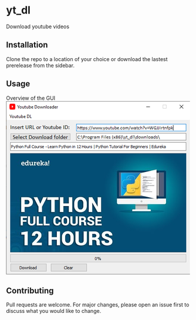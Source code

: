 # yt_dl
 Download youtube videos
 
## Installation

Clone the repo to a location of your choice or download the lastest prerelease from the sidebar.

## Usage
Overview of the GUI
![GUI image](https://github.com/Phaugt/yt_dl/blob/main/icons/gui_1.PNG)


## Contributing
Pull requests are welcome. For major changes, please open an issue first to discuss what you would like to change.
